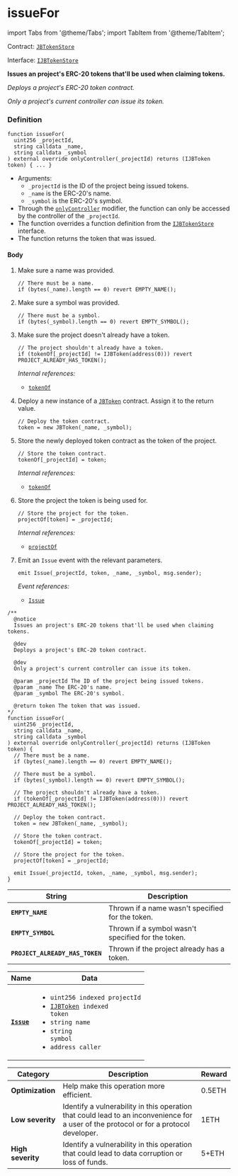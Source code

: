 # issueFor

import Tabs from '@theme/Tabs';
import TabItem from '@theme/TabItem';

Contract: [`JBTokenStore`](/dev/deprecated/v2/contracts/jbtokenstore/README.md)​‌

Interface: [`IJBTokenStore`](/dev/deprecated/v2/interfaces/ijbtokenstore.md)

<Tabs>
<TabItem value="Step by step" label="Step by step">

**Issues an project's ERC-20 tokens that'll be used when claiming tokens.**

_Deploys a project's ERC-20 token contract._

_Only a project's current controller can issue its token._

### Definition

```
function issueFor(
  uint256 _projectId,
  string calldata _name,
  string calldata _symbol
) external override onlyController(_projectId) returns (IJBToken token) { ... }
```

* Arguments:
  * `_projectId` is the ID of the project being issued tokens.
  * `_name` is the ERC-20's name.
  * `_symbol` is the ERC-20's symbol.
* Through the [`onlyController`](/dev/deprecated/v2/contracts/or-abstract/jbcontrollerutility/modifiers/onlycontroller.md) modifier, the function can only be accessed by the controller of the `_projectId`.
* The function overrides a function definition from the [`IJBTokenStore`](/dev/deprecated/v2/interfaces/ijbtokenstore.md) interface.
* The function returns the token that was issued.

#### Body

1.  Make sure a name was provided.

    ```
    // There must be a name.
    if (bytes(_name).length == 0) revert EMPTY_NAME();
    ```
2.  Make sure a symbol was provided.

    ```
    // There must be a symbol.
    if (bytes(_symbol).length == 0) revert EMPTY_SYMBOL();
    ```
3.  Make sure the project doesn't already have a token.

    ```
    // The project shouldn't already have a token.
    if (tokenOf[_projectId] != IJBToken(address(0))) revert PROJECT_ALREADY_HAS_TOKEN();
    ```

    _Internal references:_

    * [`tokenOf`](/dev/deprecated/v2/contracts/jbtokenstore/properties/tokenof.md)
4.  Deploy a new instance of a [`JBToken`](/dev/deprecated/v2/contracts/jbtoken/) contract. Assign it to the return value.

    ```
    // Deploy the token contract.
    token = new JBToken(_name, _symbol);
    ```
5.  Store the newly deployed token contract as the token of the project.

    ```
    // Store the token contract.
    tokenOf[_projectId] = token;
    ```

    _Internal references:_

    * [`tokenOf`](/dev/deprecated/v2/contracts/jbtokenstore/properties/tokenof.md)
6.  Store the project the token is being used for.

    ```
    // Store the project for the token.
    projectOf[token] = _projectId;
    ```

    _Internal references:_

    * [`projectOf`](/dev/deprecated/v2/contracts/jbtokenstore/properties/projectof.md)
7.  Emit an `Issue` event with the relevant parameters.

    ```
    emit Issue(_projectId, token, _name, _symbol, msg.sender);
    ```

    _Event references:_

    * [`Issue`](/dev/deprecated/v2/contracts/jbtokenstore/events/issue.md)

</TabItem>

<TabItem value="Code" label="Code">

```
/**
  @notice
  Issues an project's ERC-20 tokens that'll be used when claiming tokens.

  @dev
  Deploys a project's ERC-20 token contract.

  @dev
  Only a project's current controller can issue its token.

  @param _projectId The ID of the project being issued tokens.
  @param _name The ERC-20's name.
  @param _symbol The ERC-20's symbol.

  @return token The token that was issued.
*/
function issueFor(
  uint256 _projectId,
  string calldata _name,
  string calldata _symbol
) external override onlyController(_projectId) returns (IJBToken token) {
  // There must be a name.
  if (bytes(_name).length == 0) revert EMPTY_NAME();

  // There must be a symbol.
  if (bytes(_symbol).length == 0) revert EMPTY_SYMBOL();

  // The project shouldn't already have a token.
  if (tokenOf[_projectId] != IJBToken(address(0))) revert PROJECT_ALREADY_HAS_TOKEN();

  // Deploy the token contract.
  token = new JBToken(_name, _symbol);

  // Store the token contract.
  tokenOf[_projectId] = token;

  // Store the project for the token.
  projectOf[token] = _projectId;

  emit Issue(_projectId, token, _name, _symbol, msg.sender);
}
```

</TabItem>

<TabItem value="Errors" label="Errors">

| String                     | Description                                        |
| -------------------------- | -------------------------------------------------- |
| **`EMPTY_NAME`**           | Thrown if a name wasn't specified for the token.   |
| **`EMPTY_SYMBOL`**         | Thrown if a symbol wasn't specified for the token. |
| **`PROJECT_ALREADY_HAS_TOKEN`** | Thrown if the project already has a token.  |

</TabItem>

<TabItem value="Events" label="Events">

| Name                              | Data                                                                                                                                                                                                         |
| --------------------------------- | ------------------------------------------------------------------------------------------------------------------------------------------------------------------------------------------------------------ |
| [**`Issue`**](/dev/deprecated/v2/contracts/jbtokenstore/events/issue.md)                           | <ul><li><code>uint256 indexed projectId</code></li><li><code>[IJBToken](/dev/deprecated/v2/interfaces/ijbtoken.md) indexed token</code></li><li><code>string name</code></li><li><code>string symbol</code></li><li><code>address caller</code></li></ul>                                                                  |

</TabItem>

<TabItem value="Bug bounty" label="Bug bounty">

| Category          | Description                                                                                                                            | Reward |
| ----------------- | -------------------------------------------------------------------------------------------------------------------------------------- | ------ |
| **Optimization**  | Help make this operation more efficient.                                                                                               | 0.5ETH |
| **Low severity**  | Identify a vulnerability in this operation that could lead to an inconvenience for a user of the protocol or for a protocol developer. | 1ETH   |
| **High severity** | Identify a vulnerability in this operation that could lead to data corruption or loss of funds.                                        | 5+ETH  |

</TabItem>
</Tabs>

